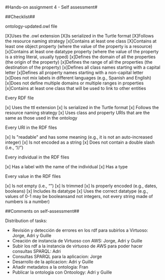 #Hands-on assignment 4 - Self assessment#

##Checklist##

ontology-updated.owl file

[X]Uses the .owl extension
[X]Is serialized in the Turtle format
[X]Follows the resource naming strategy
[x]Contains at least one class
[X]Contains at least one object property (where the value of the property is a resource)
[x]Contains at least one datatype property (where the value of the property is a string literal, usually typed)
[x]Defines the domain of all the properties (the origin of the property)
[x]Defines the range of all the properties (the destination of the property)
[x]Defines all class names starting with a capital letter
[x]Defines all property names starting with a non-capital letter
[x]Does not mix labels in different languages (e.g., Spanish and English)
[x]Does not define multiple domains or multiple ranges in properties
[x]Contains at least one class that will be used to link to other entities

Every RDF file

[x] Uses the ttl extension
[x] Is serialized in the Turtle format
[x] Follows the resource naming strategy
[x] Uses class and property URIs that are the same as those used in the ontology

Every URI in the RDF files

[x] Is "readable" and has some meaning (e.g., it is not an auto-increased integer)
[x] Is not encoded as a string
[x] Does not contain a double slash (i.e., “//”)

Every individual in the RDF files

[x] Has a label with the name of the individual
[x] Has a type

Every value in the RDF files

[x] Is not empty (i.e., “”)
[x] Is trimmed
[x] Is properly encoded (e.g., dates, booleans)
[x] Includes its datatype
[x] Uses the correct datatype (e.g., values of 0-1 may be booleansand not integers, not every string made of numbers is a number)

##Comments on self-assessment##

Distribution of tasks:
- Revisión y detección de errores en los rdf para subirlos a Virtuoso: Jorge, Adri y Guille
- Creación de instancia de Virtuoso con AWS: Jorge, Adri y Guille
- Subir los rdf a la instancia de virtuoso de AWS para poder hacer consultas SPARQL: Adri
- Consultas SPARQL para la aplicacion: Jorge
- Desarrollo de la aplicacion: Adri y Guille
- Añadir metadatos a la ontologia: Fran
- Publicar la ontologia con Ontoology: Adri y Guille
